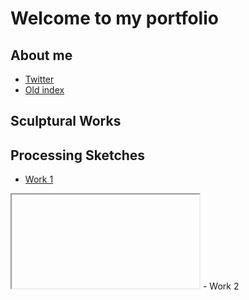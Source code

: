 # Welcome to my portfolio

## About me
 - [Twitter](https://twitter.com/lucidbard)
 - [Old index](./index-demo.html)
## Sculptural Works

## Processing Sketches

 - [Work 1](sketches/dynamic/)
 <iframe src=""></iframe>
 - Work 2